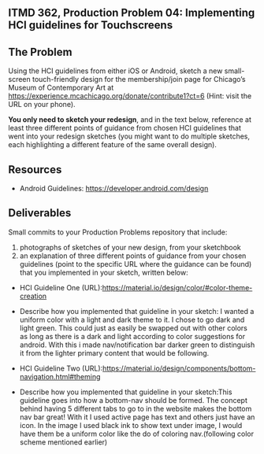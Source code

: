 ## ITMD 362, Production Problem 04: Implementing HCI guidelines for Touchscreens

## The Problem

Using the HCI guidelines from either iOS or Android, sketch a new small-screen touch-friendly design
for the membership/join page for Chicago’s Museum of Contemporary Art at
https://experience.mcachicago.org/donate/contribute1?ct=6 (Hint: visit the URL on your phone).

**You only need to sketch your redesign**, and in the text below, reference at least three different
points of guidance from chosen HCI guidelines that went into your redesign sketches (you might
want to do multiple sketches, each highlighting a different feature of the same overall design).

## Resources

* Android Guidelines:
  https://developer.android.com/design

## Deliverables

Small commits to your Production Problems repository that include:

1. photographs of sketches of your new design, from your sketchbook
2. an explanation of three different points of guidance from your chosen guidelines (point to the
   specific URL where the guidance can be found) that you implemented in your sketch, written below:

* HCI Guideline One (URL):https://material.io/design/color/#color-theme-creation
* Describe how you implemented that guideline in your sketch: I wanted a uniform color with a light and dark theme to it.  I chose to go dark and light green.  This could just as easily be swapped out with other colors as long as there is a dark and light according to color suggestions for android.  With this i made nav/notification bar darker green to distinguish it from the lighter primary content that would be following.  

* HCI Guideline Two (URL):https://material.io/design/components/bottom-navigation.html#theming
* Describe how you implemented that guideline in your sketch:This guideline goes into how a bottom-nav should be formed.  The concept behind having 5 different tabs to go to in the website makes the bottom nav bar great!  With it I used active page has text and others just have an icon.  In the image I used black ink to show text under image, I would have them be a uniform color like the do of coloring nav.(following color scheme mentioned earlier)
